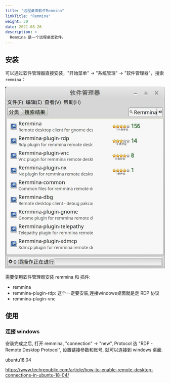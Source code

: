```yaml
---
title: "远程桌面软件Remmina"
linkTitle: "Remmina"
weight: 30
date: 2021-08-26
description: >
  Remmina 是一个远程桌面软件。
---
```




## 安装

可以通过软件管理器直接安装，"开始菜单" -> "系统管理" -> "软件管理器"，搜索 `remmina`：

![](images/remmina_search.jpg)

需要使用软件管理器安装 remmina 和 插件:

- remmina
- remmina-plugin-rdp: 这个一定要安装,连接windows桌面就是走 RDP 协议
- remmina-plugin-vnc

## 使用

### 连接 windows

安装完成之后, 打开 remmina, "connection" -> "new", Protocol 选 "RDP - Remote Desktop Protocol", 设置链接参数和账号, 就可以连接到 windows 桌面.

ubuntu18.04

https://www.techrepublic.com/article/how-to-enable-remote-desktop-connections-in-ubuntu-18-04/